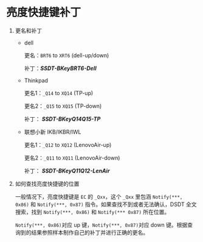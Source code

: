 # 亮度快捷键补丁

1. 更名和补丁

   - dell

     更名：`BRT6` to `XRT6` (dell-up/down)

     补丁：***SSDT-BKeyBRT6-Dell***

   - Thinkpad

     更名1：`_Q14` to `XQ14` (TP-up)

     更名2：`_Q15` to `XQ15` (TP-down)

     补丁： ***SSDT-BKeyQ14Q15-TP***

   - 联想小新 IKB/IKBR/IWL

     更名1：`_Q12` to `XQ12` (LenovoAir-up)

     更名2：`_Q11` to `XQ11` (LenovoAir-down)

     补丁： ***SSDT-BKeyQ11Q12-LenAir***

2. 如何查找亮度快捷键的位置

   一般情况下，亮度快捷键是 `EC` 的 `_Qxx`，这个 `_Qxx` 里包涵 `Notify(***, 0x86)` 和 `Notify(***, 0x87)` 指令。如果查找不到或者无法确认，DSDT 全文搜索，找到 `Notify(***, 0x86)` 和 `Notify(*** 0x87)` 所在位置。

   `Notify(***, 0x86)`对应 up 键，`Notify(***, 0x87)`对应 down 键。根据查询到的结果参照样本制作自己的补丁并进行正确的更名。
